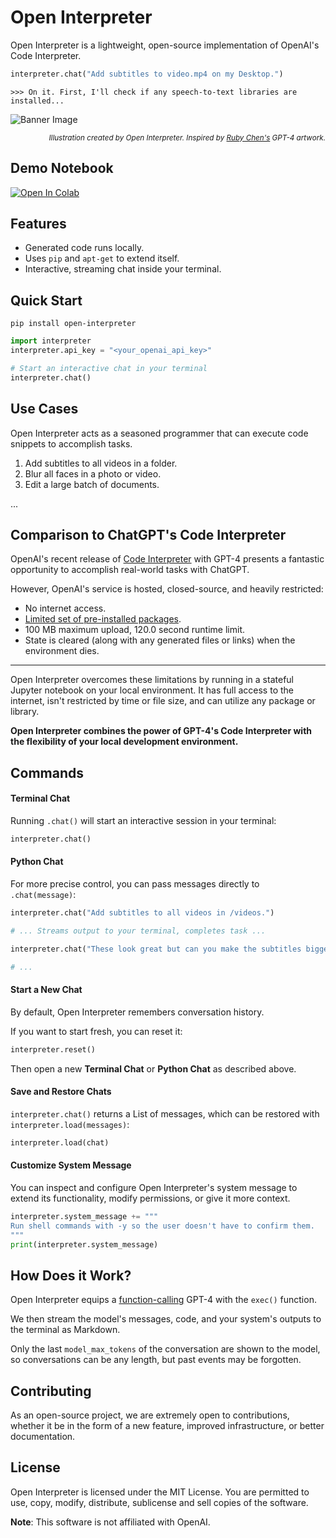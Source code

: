# Open Interpreter

Open Interpreter is a lightweight, open-source implementation of OpenAI's Code Interpreter.

```python
interpreter.chat("Add subtitles to video.mp4 on my Desktop.")
```
```
>>> On it. First, I'll check if any speech-to-text libraries are installed...
```


![Banner Image](https://github.com/KillianLucas/open-interpreter/blob/main/misc/banner_4.png)

<p align="right">
    <sub><i>Illustration created by Open Interpreter. Inspired by <a href="https://rubywjchen.com/">Ruby Chen's</a> GPT-4 artwork.</i></sub>
</p>

## Demo Notebook

[![Open In Colab](https://colab.research.google.com/assets/colab-badge.svg)](https://colab.research.google.com/drive/1WKmRXZgsErej2xUriKzxrEAXdxMSgWbb?usp=sharing)

## Features

- Generated code runs locally.
- Uses `pip` and `apt-get` to extend itself.
- Interactive, streaming chat inside your terminal.

## Quick Start

```shell
pip install open-interpreter
```

```python
import interpreter
interpreter.api_key = "<your_openai_api_key>"

# Start an interactive chat in your terminal
interpreter.chat()
```

## Use Cases

Open Interpreter acts as a seasoned programmer that can execute code snippets to accomplish tasks.

1. Add subtitles to all videos in a folder.
2. Blur all faces in a photo or video.
4. Edit a large batch of documents.

...

## Comparison to ChatGPT's Code Interpreter

OpenAI's recent release of [Code Interpreter](https://openai.com/blog/chatgpt-plugins#code-interpreter) with GPT-4 presents a fantastic opportunity to accomplish real-world tasks with ChatGPT.

However, OpenAI's service is hosted, closed-source, and heavily restricted:
- No internet access.
- [Limited set  of pre-installed packages](https://wfhbrian.com/mastering-chatgpts-code-interpreter-list-of-python-packages/).
- 100 MB maximum upload, 120.0 second runtime limit.
- State is cleared (along with any generated files or links) when the environment dies.

---

Open Interpreter overcomes these limitations by running in a stateful Jupyter notebook on your local environment. It has full access to the internet, isn't restricted by time or file size, and can utilize any package or library.

**Open Interpreter combines the power of GPT-4's Code Interpreter with the flexibility of your local development environment.**

## Commands

#### Terminal Chat

Running `.chat()` will start an interactive session in your terminal:

```python
interpreter.chat()
```

#### Python Chat

For more precise control, you can pass messages directly to `.chat(message)`:

```python
interpreter.chat("Add subtitles to all videos in /videos.")

# ... Streams output to your terminal, completes task ...

interpreter.chat("These look great but can you make the subtitles bigger?") # Note: .chat() remembers conversation history by default

# ...
```

#### Start a New Chat

By default, Open Interpreter remembers conversation history. 

If you want to start fresh, you can reset it:

```python
interpreter.reset()
```

Then open a new **Terminal Chat** or **Python Chat** as described above.

#### Save and Restore Chats

`interpreter.chat()` returns a List of messages, which can be restored with `interpreter.load(messages)`:

```python
interpreter.load(chat)
```

#### Customize System Message

You can inspect and configure Open Interpreter's system message to extend its functionality, modify permissions, or give it more context.

```python
interpreter.system_message += """
Run shell commands with -y so the user doesn't have to confirm them.
"""
print(interpreter.system_message)
```

## How Does it Work?

Open Interpreter equips a [function-calling](https://platform.openai.com/docs/guides/gpt/function-calling) GPT-4 with the `exec()` function.

We then stream the model's messages, code, and your system's outputs to the terminal as Markdown.

Only the last `model_max_tokens` of the conversation are shown to the model, so conversations can be any length, but past events may be forgotten.

## Contributing

As an open-source project, we are extremely open to contributions, whether it be in the form of a new feature, improved infrastructure, or better documentation.

## License

Open Interpreter is licensed under the MIT License. You are permitted to use, copy, modify, distribute, sublicense and sell copies of the software.

**Note**: This software is not affiliated with OpenAI.